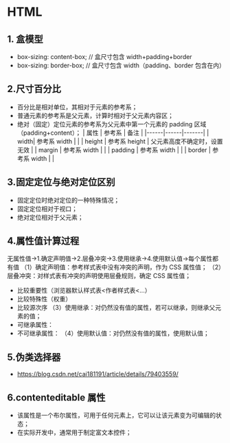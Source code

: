 # HTML

## 1. 盒模型

- box-sizing: content-box; // 盒尺寸包含 width+padding+border
- box-sizing: border-box; // 盒尺寸包含 width（padding、border 包含在内）

## 2.尺寸百分比

- 百分比是相对单位，其相对于元素的参考系；
- 普通元素的参考系是父元素，计算时相对于父元素内容区；
- 绝对（固定）定位元素的参考系为父元素中第一个元素的 padding 区域（padding+content）；
  | 属性 | 参考系 | 备注 |
  |------|------|-------|
  | width| 参考系 width | |
  | height | 参考系 height | 父元素高度不确定时，设置无效 |
  | margin | 参考系 width | |
  | padding | 参考系 width | |
  | border | 参考系 width | |

## 3.固定定位与绝对定位区别

- 固定定位时绝对定位的一种特殊情况；
- 固定定位相对于视口；
- 绝对定位相对于父元素；

## 4.属性值计算过程

无属性值->1.确定声明值->2.层叠冲突->3.使用继承->4.使用默认值->每个属性都有值
（1）确定声明值：参考样式表中没有冲突的声明，作为 CSS 属性值；
（2）层叠冲突：对样式表有冲突的声明使用层叠规则，确定 CSS 属性值；

- 比较重要性（浏览器默认样式表<作者样式表<...）
- 比较特殊性（权重）
- 比较源次序
  （3）使用继承：对仍然没有值的属性，若可以继承，则继承父元素的值；
- 可继承属性：
- 不可继承属性：
  （4）使用默认值：对仍然没有值的属性，使用默认值；

## 5.伪类选择器

- https://blog.csdn.net/cai181191/article/details/79403559/

## 6.contenteditable 属性

- 该属性是一个布尔属性，可用于任何元素上，它可以让该元素变为可编辑的状态；
- 在实际开发中，通常用于制定富文本控件；
